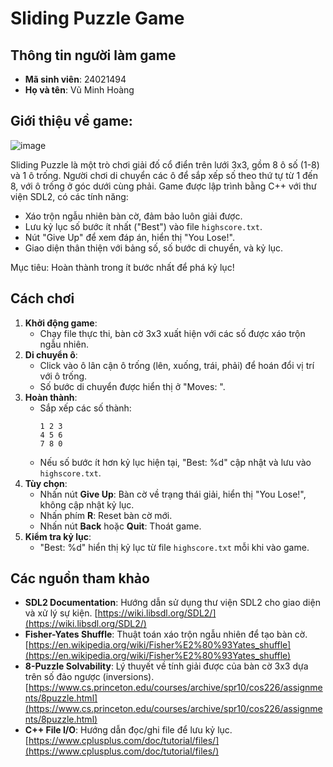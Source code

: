 # Sliding Puzzle Game

## Thông tin người làm game
- **Mã sinh viên**: 24021494
- **Họ và tên**: Vũ Minh Hoàng

## Giới thiệu về game:
![image](https://github.com/user-attachments/assets/7146d038-f99f-4716-8cd5-0889f3d4e270)

Sliding Puzzle là một trò chơi giải đố cổ điển trên lưới 3x3, gồm 8 ô số (1-8) và 1 ô trống. Người chơi di chuyển các ô để sắp xếp số theo thứ tự từ 1 đến 8, với ô trống ở góc dưới cùng phải. Game được lập trình bằng C++ với thư viện SDL2, có các tính năng:
- Xáo trộn ngẫu nhiên bàn cờ, đảm bảo luôn giải được.
- Lưu kỷ lục số bước ít nhất ("Best") vào file `highscore.txt`.
- Nút "Give Up" để xem đáp án, hiển thị "You Lose!".
- Giao diện thân thiện với bảng số, số bước di chuyển, và kỷ lục.

Mục tiêu: Hoàn thành trong ít bước nhất để phá kỷ lục!

## Cách chơi
1. **Khởi động game**:
   - Chạy file thực thi, bàn cờ 3x3 xuất hiện với các số được xáo trộn ngẫu nhiên.
2. **Di chuyển ô**:
   - Click vào ô lân cận ô trống (lên, xuống, trái, phải) để hoán đổi vị trí với ô trống.
   - Số bước di chuyển được hiển thị ở "Moves: ".
3. **Hoàn thành**:
   - Sắp xếp các số thành:
     ```
     1 2 3
     4 5 6
     7 8 0
     ```
   - Nếu số bước ít hơn kỷ lục hiện tại, "Best: %d" cập nhật và lưu vào `highscore.txt`.
4. **Tùy chọn**:
   - Nhấn nút **Give Up**: Bàn cờ về trạng thái giải, hiển thị "You Lose!", không cập nhật kỷ lục.
   - Nhấn phím **R**: Reset bàn cờ mới.
   - Nhấn nút **Back** hoặc **Quit**: Thoát game.
5. **Kiểm tra kỷ lục**:
   - "Best: %d" hiển thị kỷ lục từ file `highscore.txt` mỗi khi vào game.

## Các nguồn tham khảo
- **SDL2 Documentation**: Hướng dẫn sử dụng thư viện SDL2 cho giao diện và xử lý sự kiện. [https://wiki.libsdl.org/SDL2/](https://wiki.libsdl.org/SDL2/)
- **Fisher-Yates Shuffle**: Thuật toán xáo trộn ngẫu nhiên để tạo bàn cờ. [https://en.wikipedia.org/wiki/Fisher%E2%80%93Yates_shuffle](https://en.wikipedia.org/wiki/Fisher%E2%80%93Yates_shuffle)
- **8-Puzzle Solvability**: Lý thuyết về tính giải được của bàn cờ 3x3 dựa trên số đảo ngược (inversions). [https://www.cs.princeton.edu/courses/archive/spr10/cos226/assignments/8puzzle.html](https://www.cs.princeton.edu/courses/archive/spr10/cos226/assignments/8puzzle.html)
- **C++ File I/O**: Hướng dẫn đọc/ghi file để lưu kỷ lục. [https://www.cplusplus.com/doc/tutorial/files/](https://www.cplusplus.com/doc/tutorial/files/)
